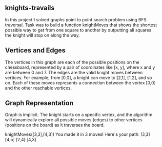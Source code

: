 ## knights-travails

In this project I solved graphs point to point search problem using BFS traversal.
Task was to build a function knightMoves that shows the shortest possible way to get from one square to another by outputting all squares the knight will stop on along the way.

## Vertices and Edges
The vertices in this graph are each of the possible positions on the chessboard, represented by a pair of coordinates like [x, y], where x and y are between 0 and 7. The edges are the valid knight moves between vertices. For example, from [0,0], a knight can move to [2,1], [1,2], and so on. Each of these moves represents a connection between the vertex [0,0] and the other reachable vertices.

## Graph Representation
Graph is implicit. The knight starts on a specific vertex, and the algorithm will dynamically explore all possible moves (edges) to other vertices (positions on the board) as it traverses the board.

   knightMoves([3,3],[4,3])
   You made it in 3 moves!  Here's your path:
    [3,3]
    [4,5]
    [2,4]
    [4,3]